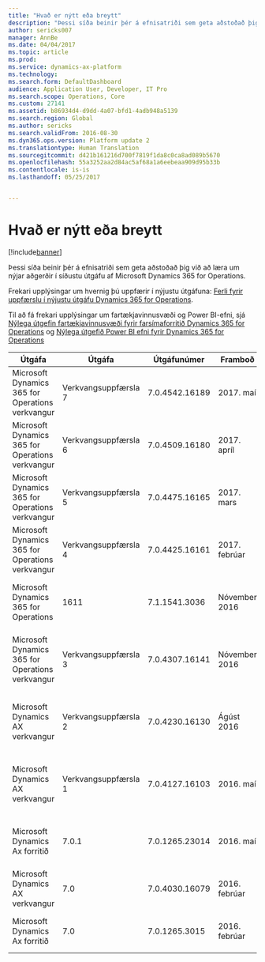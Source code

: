 ```yaml
---
title: "Hvað er nýtt eða breytt"
description: "Þessi síða beinir þér á efnisatriði sem geta aðstoðað þig við að læra um nýjar aðgerðir í síðustu útgáfu af Microsoft Dynamics 365 for Operations."
author: sericks007
manager: AnnBe
ms.date: 04/04/2017
ms.topic: article
ms.prod: 
ms.service: dynamics-ax-platform
ms.technology: 
ms.search.form: DefaultDashboard
audience: Application User, Developer, IT Pro
ms.search.scope: Operations, Core
ms.custom: 27141
ms.assetid: b86934d4-d9dd-4a07-bfd1-4adb948a5139
ms.search.region: Global
ms.author: sericks
ms.search.validFrom: 2016-08-30
ms.dyn365.ops.version: Platform update 2
ms.translationtype: Human Translation
ms.sourcegitcommit: d421b161216d700f7819f1da8c0ca8ad089b5670
ms.openlocfilehash: 55a3252aa2d84ac5af68a1a6eebeaa909d95b33b
ms.contentlocale: is-is
ms.lasthandoff: 05/25/2017


---
```


# <a name="whats-new-or-changed"></a>Hvað er nýtt eða breytt

[!include[banner](../includes/banner.md)]


Þessi síða beinir þér á efnisatriði sem geta aðstoðað þig við að læra um nýjar aðgerðir í síðustu útgáfu af Microsoft Dynamics 365 for Operations.

Frekari upplýsingar um hvernig þú uppfærir í nýjustu útgáfuna: [Ferli fyrir uppfærslu í nýjustu útgáfu Dynamics 365 for Operations](../migration-upgrade/upgrade-latest-update.md).

Til að fá frekari upplýsingar um fartækjavinnusvæði og Power BI-efni, sjá [Nýlega útgefin fartækjavinnusvæði fyrir farsímaforritið Dynamics 365 for Operations](../mobile-apps/mobile-workspaces-released.md) og [Nýlega útgefið Power BI efni fyrir Dynamics 365 for Operations](../analytics/power-bi-content-released.md)

<table>
<colgroup>
<col width="20%" />
<col width="20%" />
<col width="20%" />
<col width="20%" />
<col width="20%" />
</colgroup>
<thead>
<tr class="header">
<th><strong>Útgáfa</strong></th>
<th><strong><strong>Útgáfa</strong></strong></th>
<th><strong><strong>Útgáfunúmer</strong></strong></th>
<th><strong><strong>Framboð</strong></strong></th>
<th><strong><strong>Frekari upplýsingar</strong></strong></th>
</tr>
</thead>
<tbody>
<tr class="odd">
<td>Microsoft Dynamics 365 for Operations verkvangur</td>
<td>Verkvangsuppfærsla 7</td>
<td> 7.0.4542.16189</td>
<td>2017. maí</td>
<td><a href="whats-new-platform-update-7.md">Hvað er nýtt eða breytt í Dynamics 365 for Operations verkvangsuppfærslu 7 (maí 2017)</a></td>
</tr><tr class="odd">
<td>Microsoft Dynamics 365 for Operations verkvangur</td>
<td>Verkvangsuppfærsla 6</td>
<td> 7.0.4509.16180</td>
<td>2017. apríl</td>
<td><a href="whats-new-platform-update-6.md">Hvað er nýtt eða breytt í Dynamics 365 for Operations verkvangsuppfærslu 6 (apríl 2017)</a></td>
</tr>
<tr class="odd">
<td>Microsoft Dynamics 365 for Operations verkvangur</td>
<td>Verkvangsuppfærsla 5</td>
<td> 7.0.4475.16165</td>
<td>2017. mars</td>
<td><a href="whats-new-platform-update-5.md">Hvað er nýtt eða breytt í Dynamics 365 for Operations verkvangsuppfærslu 5 (mars 2017)</a></td>
</tr>
<tr class="odd">
<td>Microsoft Dynamics 365 for Operations verkvangur</td>
<td>Verkvangsuppfærsla 4</td>
<td> 7.0.4425.16161</td>
<td>2017. febrúar</td>
<td><a href="whats-new-platform-update-4.md">Hvað er nýtt eða breytt í Dynamics 365 for Operations verkvangsuppfærslu 4 (febrúar 2017)</a></td>
</tr>
<tr class="even">
<td>Microsoft Dynamics 365 for Operations</td>
<td>1611</td>
<td> 7.1.1541.3036</td>
<td>Nóvember 2016</td>
<td><a href="whats-new-dynamics-365-operations-1611.md">Hvað er ný eða breytt í Dynamics 365 for Operations útgáfu 1611 (Nóvember 2016)</a></td>
</tr>
<tr class="odd">
<td>Microsoft Dynamics 365 for Operations verkvangur</td>
<td>Verkvangsuppfærsla 3</td>
<td> 7.0.4307.16141</td>
<td>Nóvember 2016</td>
<td><a href="whats-new-platform-update-3.md">Hvað er ný eða breytt í Dynamics 365 for Operations uppfærsla verkvangs 3 (Nóvember 2016)</a></td>
</tr>
<tr class="even">
<td>Microsoft Dynamics AX verkvangur</td>
<td>Verkvangsuppfærsla 2</td>
<td>7.0.4230.16130</td>
<td>Ágúst 2016</td>
<td><a href="whats-new-platform-update-2.md">Nýjungar eða breytingar í Dynamics AX uppfærsla verkvangs 2 (ágúst 2016)</a></td>
</tr>
<tr class="odd">
<td>Microsoft Dynamics AX verkvangur</td>
<td>Verkvangsuppfærsla 1</td>
<td>7.0.4127.16103</td>
<td>2016. maí</td>
<td><a href="whats-new-changed-platform-version-7-1-may-2016.md">Nýjungar eða breytingar í Dynamics AX uppfærsla verkvangs 1 (maí 2016)</a></td>
</tr>
<tr class="even">
<td>Microsoft Dynamics Ax forritið</td>
<td>7.0.1</td>
<td>7.0.1265.23014</td>
<td>2016. maí</td>
<td><a href="whats-new-changed-application-version-7-0-1-may-2016.md">Nýjungar eða breytingar í Dynamics AX forritaútgáfu 7.0.1 (maí 2016)</a></td>
</tr>
<tr class="odd">
<td>Microsoft Dynamics AX verkvangur</td>
<td>7.0</td>
<td>7.0.4030.16079</td>
<td>2016. febrúar</td>
<td><a href="whats-new-changed-7-0-february-2016.md">Hvað er nýtt eða breytt í Dynamics AX 7.0 (febrúar 2016)</a></td>
</tr>
<tr class="even">
<td>Microsoft Dynamics Ax forritið</td>
<td>7.0</td>
<td>7.0.1265.3015</td>
<td>2016. febrúar</td>
<td><a href="whats-new-changed-7-0-february-2016.md">Hvað er nýtt eða breytt í Dynamics AX 7.0 (febrúar 2016)</a></td>
</tr>
</tbody>
</table>






